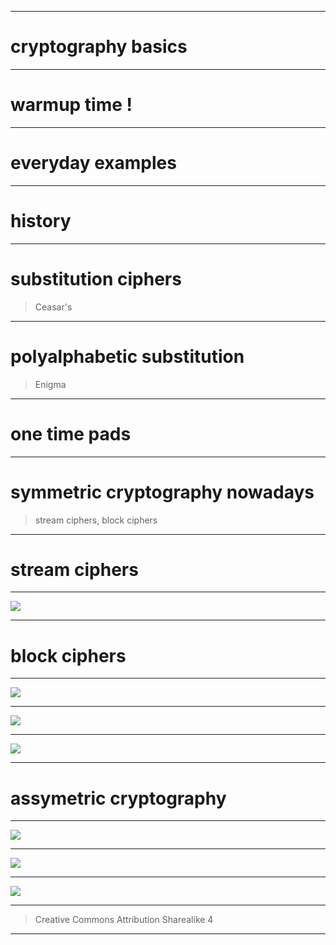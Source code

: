 
---

# cryptography basics

---

# warmup time !

---

# everyday examples

--- 

# history

---

# substitution ciphers
> Ceasar's

---

# polyalphabetic substitution
> Enigma

---

# one time pads

---

# symmetric cryptography nowadays
> stream ciphers, block ciphers

---

# stream ciphers

---

![](../images/wep_rc4.png)

---

# block ciphers

---

![](../images/electronic_codebook.jpg)

--- 

![](../images/win32_3d.gif)

---

![](../images/dpa.jpg)

---

# assymetric cryptography

---

![](../images/alice_and_bob2.jpg)

---

![](../images/alice_and_bob.jpg)

---

![](../images/public_key.jpg)

---


> Creative Commons Attribution Sharealike 4

--- 
